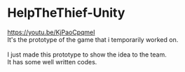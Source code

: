 # HelpTheThief-Unity
https://youtu.be/KjPaoCpqmeI  </br>
It's the prototype of the game that i temporarily worked on.</br>  
I just made this prototype to show the idea to the team.</br>
It has some well written codes.</br>

